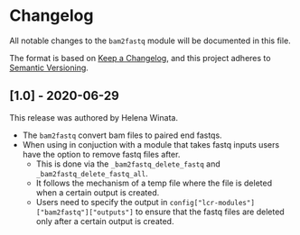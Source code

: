 # Changelog

All notable changes to the `bam2fastq` module will be documented in this file.

The format is based on [Keep a Changelog](https://keepachangelog.com/en/1.0.0/),
and this project adheres to [Semantic Versioning](https://semver.org/spec/v2.0.0.html).

## [1.0] - 2020-06-29

This release was authored by Helena Winata.


- The `bam2fastq` convert bam files to paired end fastqs.
- When using in conjuction with a module that takes fastq inputs users have the option to remove fastq files after.
    - This is done via the `_bam2fastq_delete_fastq` and `_bam2fastq_delete_fastq_all`.
    - It follows the mechanism of a temp file where the file is deleted when a certain output is created.
    - Users need to specify the output in `config["lcr-modules"]["bam2fastq"]["outputs"]` to ensure that the fastq files are deleted only after a certain output is created.
